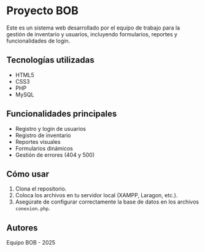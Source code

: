 # Proyecto BOB

Este es un sistema web desarrollado por el equipo de trabajo para la gestión de inventario y usuarios, incluyendo formularios, reportes y funcionalidades de login.

## Tecnologías utilizadas
- HTML5
- CSS3
- PHP
- MySQL

## Funcionalidades principales
- Registro y login de usuarios
- Registro de inventario
- Reportes visuales
- Formularios dinámicos
- Gestión de errores (404 y 500)

## Cómo usar
1. Clona el repositorio.
2. Coloca los archivos en tu servidor local (XAMPP, Laragon, etc.).
3. Asegúrate de configurar correctamente la base de datos en los archivos `conexion.php`.

## Autores
Equipo BOB - 2025
